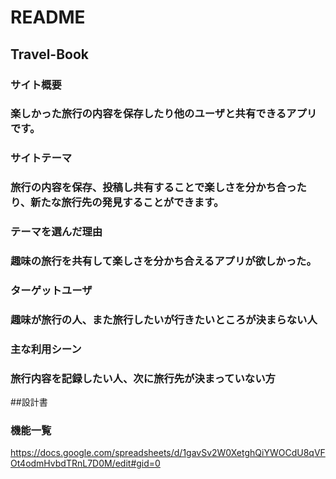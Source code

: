 # README
## Travel-Book

### サイト概要
### 楽しかった旅行の内容を保存したり他のユーザと共有できるアプリです。

### サイトテーマ
### 旅行の内容を保存、投稿し共有することで楽しさを分かち合ったり、新たな旅行先の発見することができます。

### テーマを選んだ理由
### 趣味の旅行を共有して楽しさを分かち合えるアプリが欲しかった。

### ターゲットユーザ
### 趣味が旅行の人、また旅行したいが行きたいところが決まらない人

### 主な利用シーン
### 旅行内容を記録したい人、次に旅行先が決まっていない方

##設計書
### 機能一覧
<https://docs.google.com/spreadsheets/d/1gavSv2W0XetghQiYWOCdU8qVFOt4odmHvbdTRnL7D0M/edit#gid=0>